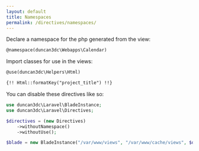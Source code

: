 ```yaml
---
layout: default
title: Namespaces
permalink: /directives/namespaces/
---
```


Declare a namespace for the php generated from the view:

```html
@namespace(duncan3dc\Webapps\Calendar)
```


Import classes for use in the views:

```html
@use(duncan3dc\Helpers\Html)

{!! Html::formatKey("project_title") !!}
```


You can disable these directives like so:
```php
use duncan3dc\Laravel\BladeInstance;
use duncan3dc\Laravel\Directives;

$directives = (new Directives)
    ->withoutNamespace()
    ->withoutUse();

$blade = new BladeInstance("/var/www/views", "/var/www/cache/views", $directives);
```
